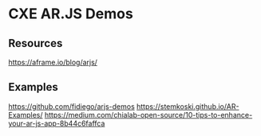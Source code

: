 # CXE AR.JS Demos

## Resources

https://aframe.io/blog/arjs/

## Examples

https://github.com/fidiego/arjs-demos
https://stemkoski.github.io/AR-Examples/
https://medium.com/chialab-open-source/10-tips-to-enhance-your-ar-js-app-8b44c6faffca
